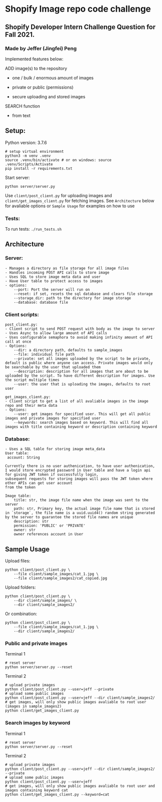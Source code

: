 # Shopify Image repo code challenge

## Shopify Developer Intern Challenge Question for Fall 2021. 
### Made by Jeffer (Jingfei) Peng
Implemented features below:

ADD image(s) to the repository

- one / bulk / enormous amount of images

- private or public (permissions)

- secure uploading and stored images

SEARCH function

- from text



## Setup:

Python version: 3.7.6

```
# setup virtual environment
python3 -m venv .venv
source .venv/bin/activate # or on windows: source .venv/Scripts/Activate 
pip install -r requirements.txt
```

Start server:
```
python server/server.py
```
Use `client/post_client.py` for uploading images and `client/get_images_client.py` for fetching images. 
See `Architecture` below for avaliable options or `Sample Usage` for examples on how to use

### Tests:
To run tests: `./run_tests.sh`

## Architecture

### Server:

    - Manages a directory as file storage for all image files
    - Handles incoming POST API calls to store image
    - Uses SQL to store image meta data and user
    - Have User table to protect access to images
    - options:
        --port: Port the server will run on
        --reset: if set, resets the sql database and clears file storage
        --storage_dir: path to the directory for image storage
        --database: database file

### Client scripts:

    post_client.py:
    - Client script to send POST request with body as the image to server
    - Uses Async to allow large amount of API calls
    - Uses configurable semaphora to avoid making infinity amount of API call at once
    - Options:
        --dir: a directory path, defaults to sample_images
        --file: individual file path
        --private: set all images uploaded by the script to be private, default is public where anyone can access. Private images would only be searchable by the user that uploaded them
        --description: description for all images that are about to be uploaded by the script. To have different description for images. Use the script multiple times
        --user: the user that is uploading the images, defaults to root user
    
    get_images_client.py:
    - Client script to get a list of all avaliable images in the image repo and their meta data
    - Options:
        --user: get images for specified user. This will get all public images and private images for specified user
        --keywords: search images based on keyword. This will find all images with title containing keyword or description containing keyword


### Database:
    - Uses a SQL table for storing image meta_data
    User table:
     account: String
    
    Currently there is no user authenication, to have user authenication, I would store encrypted password in User table and have a login api for giving JWT token if successfully login,
    subsequent requests for storing images will pass the JWT token where other APIs can get user account
    from the token

    Image table:
        title: str, the image file name when the image was sent to the server
        path: str, Primary key, the actual image file name that is stored in `storage`, the file name is a uuid.uuid4() random string generated by the server to guarantee the stored file names are unique 
        description: str
        permission: 'PUBLIC' or 'PRIVATE'
        owner: str
        owner references account in User

## Sample Usage

Upload files:
```
python client/post_client.py \
    --file client/sample_images/cat_1.jpg \
    --file client/sample_images2/cat_copied.jpg
```

Upload folders:
```
python client/post_client.py \
    --dir client/sample_images/ \
    --dir client/sample_images2/ 
```

Or combination:
```
python client/post_client.py \
    --file client/sample_images/cat_1.jpg \
    --dir client/sample_images2/
```

### Public and private images

Terminal 1
```
# reset server
python server/server.py --reset
```

Terminal 2
```
# upload private images
python client/post_client.py --user=jeff --private
# upload some public images
python client/post_client.py --user=jeff --dir client/sample_images2/ 
# get images, will only show public images avaliable to root user (images in sample_images2)
python client/get_images_client.py
```

### Search images by keyword
Terminal 1
```
# reset server
python server/server.py --reset
```

Terminal 2
```
# upload private images
python client/post_client.py --user=jeff --dir client/sample_images2/ --private
# upload some public images
python client/post_client.py --user=jeff
# get images, will only show public images avaliable to root user and images containing keyword cat
python client/get_images_client.py --keyword=cat
```
